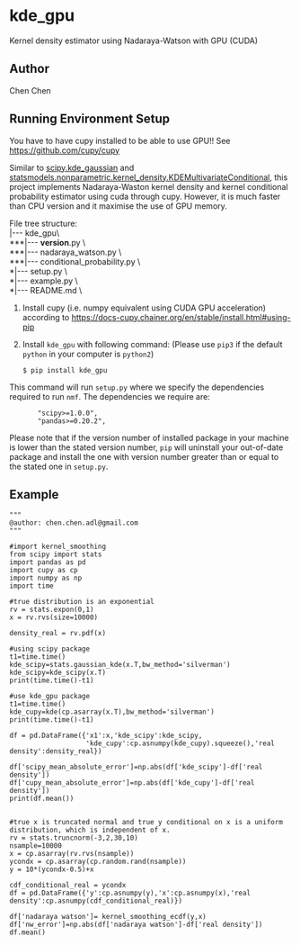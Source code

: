 ﻿
# kde_gpu

Kernel density estimator using Nadaraya-Watson with GPU (CUDA)

Author
------
Chen Chen


Running Environment Setup
------------
You have to have cupy installed to be able to use GPU!!
See https://github.com/cupy/cupy


Similar to [scipy.kde_gaussian](https://docs.scipy.org/doc/scipy/reference/generated/scipy.stats.gaussian_kde.html) and [statsmodels.nonparametric.kernel_density.KDEMultivariateConditional](https://www.statsmodels.org/stable/generated/statsmodels.nonparametric.kernel_density.KDEMultivariateConditional.html), this project implements Nadaraya-Waston kernel density and kernel conditional probability estimator using cuda through cupy. However, it is much faster than CPU version and it maximise the use of GPU memory.

File tree structure:  
     |--- kde_gpu\\  
     ***|--- __version__.py \\  
     ***|--- nadaraya_watson.py \\  
	 ***|--- conditional_probability.py \\  
     *|--- setup.py \\  
     *|--- example.py \\  
     *|--- README.md \\  

1. Install cupy (i.e. numpy equivalent using CUDA GPU acceleration) according to https://docs-cupy.chainer.org/en/stable/install.html#using-pip 

2. Install `kde_gpu` with following command: (Please use `pip3` if the default `python` in your computer is `python2`)

   ```
   $ pip install kde_gpu
   ```
 This command will run  `setup.py` where we specify the dependencies required to run  `nmf`. The dependencies we require are:

           "scipy>=1.0.0",
           "pandas>=0.20.2",

Please note that if the version number of installed package in your machine is lower than the stated version number, `pip` will uninstall your out-of-date package and install the one with version number greater than or equal to the stated one in `setup.py`.

Example
------------

~~~~
"""
@author: chen.chen.adl@gmail.com
"""

#import kernel_smoothing
from scipy import stats
import pandas as pd
import cupy as cp
import numpy as np
import time

#true distribution is an exponential
rv = stats.expon(0,1)
x = rv.rvs(size=10000)

density_real = rv.pdf(x)

#using scipy package
t1=time.time()
kde_scipy=stats.gaussian_kde(x.T,bw_method='silverman')
kde_scipy=kde_scipy(x.T)
print(time.time()-t1)

#use kde_gpu package
t1=time.time()
kde_cupy=kde(cp.asarray(x.T),bw_method='silverman')
print(time.time()-t1)

df = pd.DataFrame({'x1':x,'kde_scipy':kde_scipy,
                   'kde_cupy':cp.asnumpy(kde_cupy).squeeze(),'real density':density_real})

df['scipy_mean_absolute_error']=np.abs(df['kde_scipy']-df['real density'])
df['cupy_mean_absolute_error']=np.abs(df['kde_cupy']-df['real density'])
print(df.mean())


#true x is truncated normal and true y conditional on x is a uniform distribution, which is independent of x.
rv = stats.truncnorm(-3,2,30,10)
nsample=10000
x = cp.asarray(rv.rvs(nsample))
ycondx = cp.asarray(cp.random.rand(nsample))
y = 10*(ycondx-0.5)+x

cdf_conditional_real = ycondx
df = pd.DataFrame({'y':cp.asnumpy(y),'x':cp.asnumpy(x),'real density':cp.asnumpy(cdf_conditional_real)})

df['nadaraya watson']= kernel_smoothing_ecdf(y,x)
df['nw_error']=np.abs(df['nadaraya watson']-df['real density'])
df.mean()
~~~~
